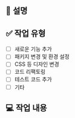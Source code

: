 ## 📝 설명

<!-- 작업에 대한 설명입니다. -->

## ✅ 작업 유형

<!--
	팀원이 어떤 작업을 하였는지 쉽게 알아볼 수 있게 도와주는 부분입니다.
-->

- [ ] 새로운 기능 추가
- [ ] 패키지 변경 및 환경 설정
- [ ] CSS 등 디자인 변경
- [ ] 코드 리팩토링
- [ ] 테스트 코드 추가
- [ ] 기타

## 💻 작업 내용

<!-- 본문을 입력하세요. -->
